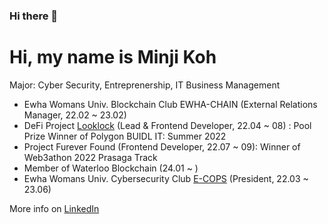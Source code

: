 ### Hi there 👋

<!--
**spiritstone/spiritstone** is a ✨ _special_ ✨ repository because its `README.md` (this file) appears on your GitHub profile.

Here are some ideas to get you started:

- 🔭 I’m currently working on ...
- 🌱 I’m currently learning ...
- 👯 I’m looking to collaborate on ...
- 🤔 I’m looking for help with ...
- 💬 Ask me about ...
- 📫 How to reach me: ...
- 😄 Pronouns: ...
- ⚡ Fun fact: ...
-->
<h1>Hi, my name is Minji Koh</h1> 
Major: Cyber Security, Entreprenership, IT Business Management

- Ewha Womans Univ. Blockchain Club EWHA-CHAIN (External Relations Manager, 22.02 ~ 23.02)
- DeFi Project [Looklock](https://github.com/Ewhachain-LookLock/looklock-front) (Lead & Frontend Developer, 22.04 ~ 08) : Pool Prize Winner of Polygon BUIDL IT: Summer 2022
- Project Furever Found (Frontend Developer, 22.07 ~ 09): Winner of Web3athon 2022 Prasaga Track
- Member of Waterloo Blockchain (24.01 ~ )
- Ewha Womans Univ. Cybersecurity Club [E-COPS](https://github.com/E-COPS) (President, 22.03 ~ 23.06)

More info on [LinkedIn](www.linkedin.com/in/minji-koh)
<!-- Stats -->
<!--
<div align="left">
  <h3>My past/current experience includes...🔥</h3>
  <img src="https://img.shields.io/badge/React-61DAFB?style=for-the-badge&logo=React&logoColor=black"/>
  <img src="https://img.shields.io/badge/HTML5-E34F26?style=for-the-badge&logo=html5&logoColor=white">
  <img src="https://img.shields.io/badge/CSS-239120?&style=for-the-badge&logo=css3&logoColor=white"></br>
  <img src="https://img.shields.io/badge/Python-3776AB?style=for-the-badge&logo=python&logoColor=white">
  <img src="https://img.shields.io/badge/Java-ED8B00?style=for-the-badge&logo=java&logoColor=white">
  <img src="https://img.shields.io/badge/C-00599C?style=for-the-badge&logo=c&logoColor=white">
  <img src="https://img.shields.io/badge/C%2B%2B-00599C?style=for-the-badge&logo=c%2B%2B&logoColor=white"></br>
  
  <img src="https://img.shields.io/badge/R-276DC3?style=for-the-badge&logo=r&logoColor=white">
  <img src="https://img.shields.io/badge/TensorFlow-%23FF6F00.svg?style=for-the-badge&logo=TensorFlow&logoColor=white">
  <img src="https://img.shields.io/badge/mysql-%2300f.svg?style=for-the-badge&logo=mysql&logoColor=white"></br>
  
  <img src="https://img.shields.io/badge/Kotlin-0095D5?&style=for-the-badge&logo=kotlin&logoColor=white">
  <img src="https://img.shields.io/badge/Unity-100000?style=for-the-badge&logo=unity&logoColor=white">
  <img src="https://img.shields.io/badge/C%23-239120?style=for-the-badge&logo=c-sharp&logoColor=white">
-->

<!--
  [![Top Langs](https://github-readme-stats.vercel.app/api/top-langs/?username=spiritstone&layout=compact)](https://github.com/anuraghazra/github-readme-stats) </br>
  ![Anurag's GitHub stats](https://github-readme-stats.vercel.app/api?username=spiritstone&show_icons=true&theme=tokyonight&show_icons=true)
-->
</div>

<!--https://dev.to/envoy_/150-badges-for-github-pnk-->
<!--https://github.com/Ileriayo/markdown-badges-->
